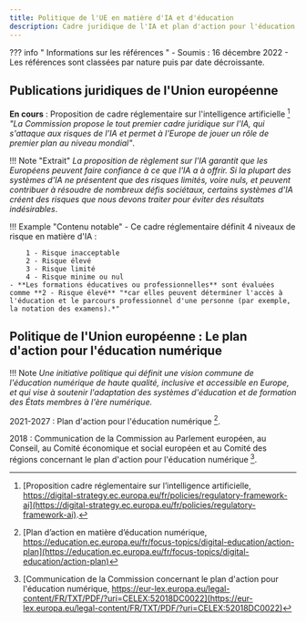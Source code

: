 ```yaml
---
title: Politique de l'UE en matière d'IA et d'éducation
description: Cadre juridique de l'IA et plan d'action pour l'éducation numérique
---
```

??? info " Informations sur les références "
    - Soumis : 16 décembre 2022
    - Les références sont classées par nature puis par date décroissante.


## Publications juridiques de l'Union européenne

**En cours** : Proposition de cadre réglementaire sur l'intelligence artificielle [^framai1]
*"La Commission propose le tout premier cadre juridique sur l'IA, qui s'attaque aux risques de l'IA et permet à l'Europe de jouer un rôle de premier plan au niveau mondial"*.

!!! Note "Extrait"
      *La proposition de règlement sur l'IA garantit que les Européens peuvent faire confiance à ce que l'IA a à offrir. Si la plupart des systèmes d'IA ne présentent que des risques limités, voire nuls, et peuvent contribuer à résoudre de nombreux défis sociétaux, certains systèmes d'IA créent des risques que nous devons traiter pour éviter des résultats indésirables*.

!!! Example "Contenu notable"
    - Ce cadre réglementaire définit 4 niveaux de risque en matière d'IA :

        1 - Risque inacceptable  
        2 - Risque élevé  
        3 - Risque limité  
        4 - Risque minime ou nul
    - **Les formations éducatives ou professionnelles** sont évaluées comme **2 - Risque élevé** "*car elles peuvent déterminer l'accès à l'éducation et le parcours professionnel d'une personne (par exemple, la notation des examens).*"


## Politique de l'Union européenne : Le plan d'action pour l'éducation numérique

!!! Note
    *Une initiative politique qui définit une vision commune de l'éducation numérique de haute qualité, inclusive et accessible en Europe, et qui vise à soutenir l'adaptation des systèmes d'éducation et de formation des États membres à l'ère numérique.*

2021-2027 : Plan d'action pour l'éducation numérique [^DEAP1].

2018 : Communication de la Commission au Parlement européen, au Conseil, au Comité économique et social européen et au Comité des régions concernant le plan d'action pour l'éducation numérique [^DEAP2].

[^framai1]: [Proposition cadre réglementaire sur l’intelligence artificielle, https://digital-strategy.ec.europa.eu/fr/policies/regulatory-framework-ai](https://digital-strategy.ec.europa.eu/fr/policies/regulatory-framework-ai).

[^DEAP1]: [Plan d’action en matière d’éducation numérique, https://education.ec.europa.eu/fr/focus-topics/digital-education/action-plan](https://education.ec.europa.eu/fr/focus-topics/digital-education/action-plan)

[^DEAP2]: [Communication de la Commission concernant le plan d'action pour l'éducation numérique, https://eur-lex.europa.eu/legal-content/FR/TXT/PDF/?uri=CELEX:52018DC0022](https://eur-lex.europa.eu/legal-content/FR/TXT/PDF/?uri=CELEX:52018DC0022)
